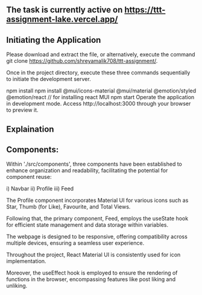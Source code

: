 ## The task is currently active on https://ttt-assignment-lake.vercel.app/
## Initiating the Application
Please download and extract the file, or alternatively, execute the command git clone https://github.com/shreyamalik708/ttt-assignment/.

Once in the project directory, execute these three commands sequentially to initiate the development server.

 npm install
 npm install @mui/icons-material @mui/material @emotion/styled @emotion/react // for installing react MUI
 npm start
Operate the application in development mode. Access http://localhost:3000 through your browser to preview it.

## Explaination
## Components:
Within './src/components', three components have been established to enhance organization and readability, facilitating the potential for component reuse:

i) Navbar ii) Profile iii) Feed

The Profile component incorporates Material UI for various icons such as Star, Thumb (for Like), Favourite, and Total Views.

Following that, the primary component, Feed, employs the useState hook for efficient state management and data storage within variables.

The webpage is designed to be responsive, offering compatibility across multiple devices, ensuring a seamless user experience.

Throughout the project, React Material UI is consistently used for icon implementation.

Moreover, the useEffect hook is employed to ensure the rendering of functions in the browser, encompassing features like post liking and unliking.
